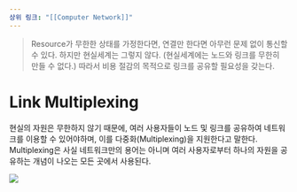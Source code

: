 ```yaml
---
상위 링크: "[[Computer Network]]"
---
```

> Resource가 무한한 상태를 가정한다면, 연결만 한다면 아무런 문제 없이 통신할 수 있다. 하지만 현실세계는 그렇지 않다. (현실세계에는 노드와 링크를 무한히 만들 수 없다.) 따라서 비용 절감의 목적으로 링크를 공유할 필요성을 갖는다.

# Link Multiplexing

현실의 자원은 무한하지 않기 때문에, 여러 사용자들이 노드 및 링크를 공유하여 네트워크를 이용할 수 있어야하며, 이를 다중화(Multiplexing)을 지원한다고 말한다. Multiplexing은 사실 네트워크만의 용어는 아니며 여러 사용자로부터 하나의 자원을 공유하는 개념이 나오는 모든 곳에서 사용된다.

![](https://i.imgur.com/dPtpy1h.png)
